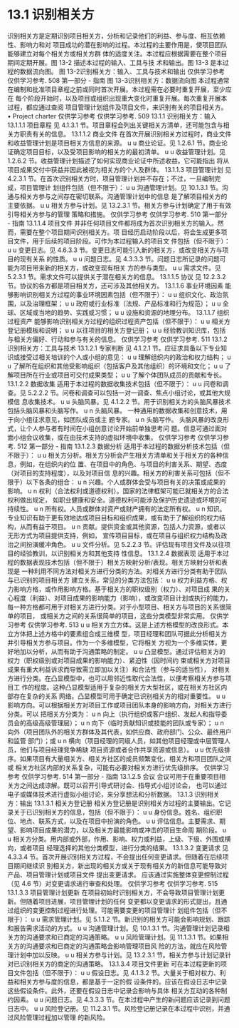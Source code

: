 # 13.1 识别相关方
识别相关方是定期识别项目相关方，分析和记录他们的利益、参与度、相互依赖性、影响力和对
项目成功的潜在影响的过程。本过程的主要作用是，使项目团队能够建立对每个相关方或相关方群
体的适度关注。本过程应根据需要在整个项目期间定期开展。图 13-2 描述本过程的输入、工具与技
术和输出。图 13-3 是本过程的数据流向图。
图 13-2识别相关方：输入、工具与技术和输出
仅供学习参考 仅供学习参考.
508  第一部分 - 指南
图 13-3识别相关方：数据流向图
本过程通常在编制和批准项目章程之前或同时首次开展。本过程需在必要时重复开展，至少应在
每个阶段开始时，以及项目或组织出现重大变化时重复开展。每次重复开展本过程，都应通过查阅
项目管理计划组件及项目文件，来识别有关的项目相关方。
• Project
charter
仅供学习参考 仅供学习参考.
509
13.1.1 识别相关方：输入
13.1.1.1 项目章程
见 4.1.3.1 节。项目章程会列出关键相关方清单，还可能包含与相关方职责有关的信息。
13.1.1.2 商业文件
在首次开展识别相关方过程时，商业文件和收益管理计划是项目相关方信息的来源。
u u 商业论证。见 1.2.6.1 节。商业论证确定项目目标，以及受项目影响的相关方的最初清单。
u u 收益管理计划。见 1.2.6.2 节。收益管理计划描述了如何实现商业论证中所述收益。它可能指出
将从项目成果交付中获益并因此被视为相关方的个人及群体。
13.1.1.3 项目管理计划
见 4.2.3.1 节。在首次识别相关方时，项目管理计划并不存在；不过，一旦编制完成，项目管理计
划组件包括（但不限于）：
u u 沟通管理计划。见 10.1.3.1 节。沟通与相关方参与之间存在密切联系。沟通管理计划中的信息
是了解项目相关方的主要依据。
u u 相关方参与计划。见 13.2.3.1 节。相关方参与计划确定了用于有效引导相关方参与的管理
策略和措施。
仅供学习参考 仅供学习参考.
510  第一部分 - 指南
13.1.1.4 项目文件
并非任何项目文件都将成为首次识别相关方的输入。然而，需要在整个项目期间识别相关方。项
目经历启动阶段以后，将会生成更多项目文件，用于后续的项目阶段。可作为本过程输入的项目文
件包括（但不限于）：
u u 变更日志。见 4.6.3.3 节。变更日志可能引入新的相关方，或改变相关方与项目的现有关系
的性质。
u u 问题日志。见 4.3.3.3 节。问题日志所记录的问题可能为项目带来新的相关方，或改变现有相关
方的参与类型。
u u 需求文件。见 5.2.3.1 节。需求文件可以提供关于潜在相关方的信息。
13.1.1.5 协议
见 12.2.3.2 节。协议的各方都是项目相关方，还可涉及其他相关方。
13.1.1.6 事业环境因素
能够影响识别相关方过程的事业环境因素包括（但不限于）：
u u 组织文化、政治氛围，以及治理框架；
u u 政府或行业标准（法规、产品标准和行为规范）；
u u 全球、区域或当地的趋势、实践或习惯；
u u 设施和资源的地理分布。
13.1.1.7 组织过程资产
能够影响识别相关方过程的组织过程资产包括（但不限于）：
u u 相关方登记册模板和说明；
u u 以往项目的相关方登记册；
u u 经验教训知识库，包括与相关方偏好、行动和参与有关的信息。
仅供学习参考 仅供学习参考.
511
13.1.2 识别相关方：工具与技术
13.1.2.1 专家判断
见 4.1.2.1 节。应征求具备以下专业知识或接受过相关培训的个人或小组的意见：
u u 理解组织内的政治和权力结构；
u u 了解所在组织和其他受影响组织（包括客户及其他组织）的环境和文化；
u u 了解项目所在行业或项目可交付成果类型；
u u 了解个体团队成员的贡献和专长。
13.1.2.2 数据收集
适用于本过程的数据收集技术包括（但不限于）：
u u 问卷和调查。见 5.2.2.2 节。问卷和调查可以包括一对一调查、焦点小组讨论，或其他大规模信
息收集技术。
u u 头脑风暴。见 4.1.2.2 节。用于识别相关方的头脑风暴技术包括头脑风暴和头脑写作。
u n 头脑风暴。 一种通用的数据收集和创意技术，用于向小组征求意见，如团队成员或主
题专家。
u n 头脑写作。 头脑风暴的改良形式，让个人参与者有时间在小组创意讨论开始前单独思考问
题。信息可通过面对面小组会议收集，或在由技术支持的虚拟环境中收集。
仅供学习参考 仅供学习参考.
512  第一部分 - 指南
13.1.2.3 数据分析
适用于本过程的数据分析技术包括（但不限于）：
u u 相关方分析。相关方分析会产生相关方清单和关于相关方的各种信息，例如，在组织内的位
置、在项目中的角色、与项目的利害关系、期望、态度（对项目的支持程度），以及对项目信
息的兴趣。相关方的利害关系可包括（但不限于）以下各条的组合：
u n 兴趣。个人或群体会受与项目有关的决策或成果的影响。
u n 权利（合法权利或道德权利）。国家的法律框架可能已就相关方的合法权利做出规定，
如职业健康和安全。道德权利可能涉及保护历史遗迹或环境的可持续性。
u n 所有权。人员或群体对资产或财产拥有的法定所有权。
u n 知识。专业知识有助于更有效地达成项目目标和组织成果，或有助于了解组织的权力结
构，从而有益于项目。
u n 贡献。提供资金或其他资源，包括人力资源，或者以无形方式为项目提供支持，例如，
宣传项目目标，或在项目与组织权力结构及政治之间扮演缓冲角色。
u u 文件分析。见 5.2.2.3 节。评估现有项目文件及以往项目的经验教训，以识别相关方和其他支持
性信息。
13.1.2.4 数据表现
适用于本过程的数据表现技术包括（但不限于）相关方映射分析/表现。相关方映射分析和表现是
一种利用不同方法对相关方进行分类的方法。对相关方进行分类有助于团队与已识别的项目相关方
建立关系。常见的分类方法包括：
u u 权力利益方格、权力影响方格，或作用影响方格。基于相关方的职权级别（权力）、对项目成
果的关心程度（利益）、对项目成果的影响能力（影响），或改变项目计划或执行的能力，
每一种方格都可用于对相关方进行分类。对于小型项目、相关方与项目的关系很简单的项目，
或相关方之间的关系很简单的项目，这些分类模型非常实用。
仅供学习参考 仅供学习参考.
513
u u 相关方立方体。这是上述方格模型的改良形式。本立方体把上述方格中的要素组合成三维模
型，项目经理和团队可据此分析相关方并引导相关方参与项目。作为一个多维模型，它将相关
方视为一个多维实体，更好地加以分析，从而有助于沟通策略的制定。
u u 凸显模型。通过评估相关方的权力（职权级别或对项目成果的影响能力）、紧迫性（因时间约
束或相关方对项目成果有重大利益诉求而导致需立即加以关注）和合法性（参与的适当性），
对相关方进行分类。在凸显模型中，也可以用邻近性取代合法性，以便考察相关方参与项目工
作的程度。这种凸显模型适用于复杂的相关方大型社区，或在相关方社区内部存在复杂的关系
网络。凸显模型可用于确定已识别相关方的相对重要性。
u u 影响方向。可以根据相关方对项目工作或项目团队本身的影响方向，对相关方进行分类。可以
把相关方分类为：
u n 向上（执行组织或客户组织、发起人和指导委员会的高级高级管理层）；
u n 向下（临时贡献知识或技能的团队或专家）；
u n 向外（项目团队外的相关方群体及其代表，如供应商、政府部门、公众、最终用户和监管
部门）；或
u n 横向（项目经理的同级人员，如其他项目经理或中层管理人员，他们与项目经理竞争稀缺
项目资源或者合作共享资源或信息）。
u u 优先级排序。如果项目有大量相关方、相关方社区的成员频繁变化，相关方和项目团队之间或
相关方社区内部的关系复杂，可能有必要对相关方进行优先级排序。
仅供学习参考 仅供学习参考.
514  第一部分 - 指南
13.1.2.5 会议
会议可用于在重要项目相关方之间达成谅解。既可以召开引导式研讨会、指导式小组讨论会，
也可以通过电子或媒体技术进行虚拟小组讨论，来分享想法和分析数据。
13.1.3 识别相关方：输出
13.1.3.1 相关方登记册
相关方登记册是识别相关方过程的主要输出。它记录关于已识别相关方的信息，包括（但不限于）：
u u 身份信息。姓名、组织职位、地点、联系方式，以及在项目中扮演的角色。
u u 评估信息。主要需求、期望、影响项目成果的潜力，以及相关方最能影响或冲击的项目生命周
期阶段。
u u 相关方分类。用内部或外部，作用、影响、权力或利益，上级、下级、外围或横向，或者项目
经理选择的其他分类模型，进行分类的结果。
13.1.3.2 变更请求
见 4.3.3.4 节。首次开展识别相关方过程，不会提出任何变更请求。但随着在后续项目期间继续识
别相关方，新出现的相关方或关于现有相关方的新信息可能导致对产品、项目管理计划或项目文件
提出变更请求。
应该通过实施整体变更控制过程（见 4.6 节）对变更请求进行审查和处理。
仅供学习参考 仅供学习参考.
515
13.1.3.3 项目管理计划更新
在项目初始时识别相关方，不会导致项目管理计划更新。但随着项目进展，项目管理计划的任何
变更都以变更请求的形式提出，且通过组织的变更控制过程进行处理。可能需要变更的项目管理计
划组件包括（但不限于）：
u u 需求管理计划。见 5.1.1.2 节。新识别的相关方可能会影响规划、跟踪和报告需求活动的方式。
u u 沟通管理计划。见 10.1.3.1 节。沟通管理计划记录相关方的沟通要求和已商定的沟通策略。
u u 风险管理计划。见 11.1.3.1 节。如果相关方的沟通要求和已商定的沟通策略会影响管理项目风
险的方法，就应在风险管理计划中加以反映。
u u 相关方参与计划。见 13.2.3.1 节。相关方参与计划记录针对已识别相关方的商定的沟通策略。
13.1.3.4 项目文件更新
可在本过程更新的项目文件包括（但不限于）：
u u 假设日志。见 4.1.3.2 节。大量关于相对权力、利益和相关方参与度的信息，都是基于一定的假
设条件的。应该在假设日志中记录这些假设条件。此外，还要在假设日志中记录会影响与具体
相关方互动的各种制约因素。
u u 问题日志。见 4.3.3.3 节。在本过程中产生的新问题应该记录到问题日志中。
u u 风险登记册。见 11.2.3.1 节。风险登记册记录在本过程中识别，并通过风险管理过程加以管理
的新风险。